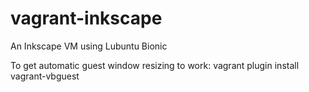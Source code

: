 # vagrant-inkscape
An Inkscape VM using Lubuntu Bionic

To get automatic guest window resizing to work:
vagrant plugin install vagrant-vbguest
